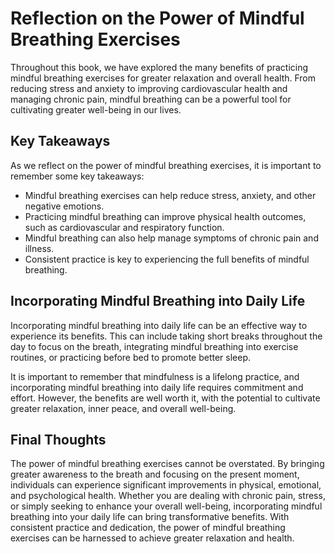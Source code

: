 Reflection on the Power of Mindful Breathing Exercises
=============================================================================

Throughout this book, we have explored the many benefits of practicing mindful breathing exercises for greater relaxation and overall health. From reducing stress and anxiety to improving cardiovascular health and managing chronic pain, mindful breathing can be a powerful tool for cultivating greater well-being in our lives.

Key Takeaways
-------------

As we reflect on the power of mindful breathing exercises, it is important to remember some key takeaways:

* Mindful breathing exercises can help reduce stress, anxiety, and other negative emotions.
* Practicing mindful breathing can improve physical health outcomes, such as cardiovascular and respiratory function.
* Mindful breathing can also help manage symptoms of chronic pain and illness.
* Consistent practice is key to experiencing the full benefits of mindful breathing.

Incorporating Mindful Breathing into Daily Life
-----------------------------------------------

Incorporating mindful breathing into daily life can be an effective way to experience its benefits. This can include taking short breaks throughout the day to focus on the breath, integrating mindful breathing into exercise routines, or practicing before bed to promote better sleep.

It is important to remember that mindfulness is a lifelong practice, and incorporating mindful breathing into daily life requires commitment and effort. However, the benefits are well worth it, with the potential to cultivate greater relaxation, inner peace, and overall well-being.

Final Thoughts
--------------

The power of mindful breathing exercises cannot be overstated. By bringing greater awareness to the breath and focusing on the present moment, individuals can experience significant improvements in physical, emotional, and psychological health. Whether you are dealing with chronic pain, stress, or simply seeking to enhance your overall well-being, incorporating mindful breathing into your daily life can bring transformative benefits. With consistent practice and dedication, the power of mindful breathing exercises can be harnessed to achieve greater relaxation and health.
